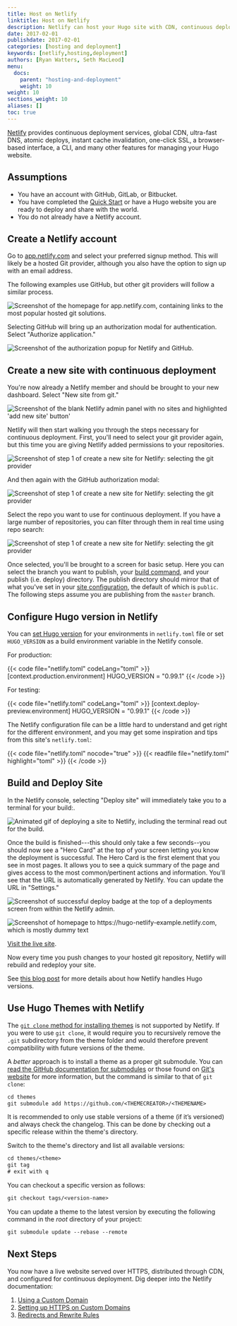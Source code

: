 ```yaml
---
title: Host on Netlify
linktitle: Host on Netlify
description: Netlify can host your Hugo site with CDN, continuous deployment, 1-click HTTPS, an admin GUI, and its own CLI.
date: 2017-02-01
publishdate: 2017-02-01
categories: [hosting and deployment]
keywords: [netlify,hosting,deployment]
authors: [Ryan Watters, Seth MacLeod]
menu:
  docs:
    parent: "hosting-and-deployment"
    weight: 10
weight: 10
sections_weight: 10
aliases: []
toc: true
---
```


[Netlify][netlify] provides continuous deployment services, global CDN, ultra-fast DNS, atomic deploys, instant cache invalidation, one-click SSL, a browser-based interface, a CLI, and many other features for managing your Hugo website.

## Assumptions

* You have an account with GitHub, GitLab, or Bitbucket.
* You have completed the [Quick Start] or have a Hugo website you are ready to deploy and share with the world.
* You do not already have a Netlify account.

## Create a Netlify account

Go to [app.netlify.com] and select your preferred signup method. This will likely be a hosted Git provider, although you also have the option to sign up with an email address.

The following examples use GitHub, but other git providers will follow a similar process.

![Screenshot of the homepage for app.netlify.com, containing links to the most popular hosted git solutions.](/images/hosting-and-deployment/hosting-on-netlify/netlify-signup.jpg)

Selecting GitHub will bring up an authorization modal for authentication. Select "Authorize application."

![Screenshot of the authorization popup for Netlify and GitHub.](/images/hosting-and-deployment/hosting-on-netlify/netlify-first-authorize.jpg)

## Create a new site with continuous deployment

You're now already a Netlify member and should be brought to your new dashboard. Select "New site from git."

![Screenshot of the blank Netlify admin panel with no sites and highlighted 'add new site' button'](/images/hosting-and-deployment/hosting-on-netlify/netlify-add-new-site.jpg)

Netlify will then start walking you through the steps necessary for continuous deployment. First, you'll need to select your git provider again, but this time you are giving Netlify added permissions to your repositories.

![Screenshot of step 1 of create a new site for Netlify: selecting the git provider](/images/hosting-and-deployment/hosting-on-netlify/netlify-create-new-site-step-1.jpg)

And then again with the GitHub authorization modal:

![Screenshot of step 1 of create a new site for Netlify: selecting the git provider](/images/hosting-and-deployment/hosting-on-netlify/netlify-authorize-added-permissions.jpg)

Select the repo you want to use for continuous deployment. If you have a large number of repositories, you can filter through them in real time using repo search:

![Screenshot of step 1 of create a new site for Netlify: selecting the git provider](/images/hosting-and-deployment/hosting-on-netlify/netlify-create-new-site-step-2.jpg)

Once selected, you'll be brought to a screen for basic setup. Here you can select the branch you want to publish, your [build command], and your publish (i.e. deploy) directory. The publish directory should mirror that of what you've set in your [site configuration][config], the default of which is `public`. The following steps assume you are publishing from the `master` branch.

## Configure Hugo version in Netlify

You can [set Hugo version](https://www.netlify.com/blog/2017/04/11/netlify-plus-hugo-0.20-and-beyond/) for your environments in `netlify.toml` file or set `HUGO_VERSION` as a build environment variable in the Netlify console.

For production:

{{< code file="netlify.toml" codeLang="toml" >}}
[context.production.environment]
  HUGO_VERSION = "0.99.1"
{{< /code >}}

For testing:

{{< code file="netlify.toml" codeLang="toml" >}}
[context.deploy-preview.environment]
  HUGO_VERSION = "0.99.1"
{{< /code >}}

The Netlify configuration file can be a little hard to understand and get right for the different environment, and you may get some inspiration and tips from this site's `netlify.toml`:

{{< code file="netlify.toml" nocode="true" >}}
{{< readfile file="netlify.toml" highlight="toml" >}}
{{< /code >}}

## Build and Deploy Site

In the Netlify console, selecting "Deploy site" will immediately take you to a terminal for your build:.

![Animated gif of deploying a site to Netlify, including the terminal read out for the build.](/images/hosting-and-deployment/hosting-on-netlify/netlify-deploying-site.gif)

Once the build is finished---this should only take a few seconds--you should now see a "Hero Card" at the top of your screen letting you know the deployment is successful. The Hero Card is the first element that you see in most pages. It allows you to see a quick summary of the page and gives access to the most common/pertinent actions and information. You'll see that the URL is automatically generated by Netlify. You can update the URL in "Settings."

![Screenshot of successful deploy badge at the top of a deployments screen from within the Netlify admin.](/images/hosting-and-deployment/hosting-on-netlify/netlify-deploy-published.jpg)

![Screenshot of homepage to https://hugo-netlify-example.netlify.com, which is mostly dummy text](/images/hosting-and-deployment/hosting-on-netlify/netlify-live-site.jpg)

[Visit the live site][visit].

Now every time you push changes to your hosted git repository, Netlify will rebuild and redeploy your site.

See [this blog post](https://www.netlify.com/blog/2017/04/11/netlify-plus-hugo-0.20-and-beyond/) for more details about how Netlify handles Hugo versions.

## Use Hugo Themes with Netlify

The [`git clone` method for installing themes][installthemes] is not supported by Netlify. If you were to use `git clone`, it would require you to recursively remove the `.git` subdirectory from the theme folder and would therefore prevent compatibility with future versions of the theme.

A *better* approach is to install a theme as a proper git submodule. You can [read the GitHub documentation for submodules][ghsm] or those found on [Git's website][gitsm] for more information, but the command is similar to that of `git clone`:

```txt
cd themes
git submodule add https://github.com/<THEMECREATOR>/<THEMENAME>
```

It is recommended to only use stable versions of a theme (if it’s versioned) and always check the changelog. This can be done by checking out a specific release within the theme's directory.

Switch to the theme's directory and list all available versions:

```txt
cd themes/<theme>
git tag
# exit with q
```

You can checkout a specific version as follows:

```txt
git checkout tags/<version-name>
```

You can update a theme to the latest version by executing the following command in the *root* directory of your project:

```txt
git submodule update --rebase --remote
```

## Next Steps

You now have a live website served over HTTPS, distributed through CDN, and configured for continuous deployment. Dig deeper into the Netlify documentation:

1. [Using a Custom Domain]
2. [Setting up HTTPS on Custom Domains][httpscustom]
3. [Redirects and Rewrite Rules]

[app.netlify.com]: https://app.netlify.com
[build command]: /getting-started/usage/#the-hugo-command
[config]: /getting-started/configuration/
[ghsm]: https://github.com/blog/2104-working-with-submodules
[gitsm]: https://git-scm.com/book/en/v2/Git-Tools-Submodules
[httpscustom]: https://www.netlify.com/docs/ssl/
[hugoversions]: https://github.com/netlify/build-image/blob/master/Dockerfile#L216
[installthemes]: /themes/installing/
[netlify]: https://www.netlify.com/
[netlifysignup]: https://app.netlify.com/signup
[Quick Start]: /getting-started/quick-start/
[Redirects and Rewrite Rules]: https://www.netlify.com/docs/redirects/
[Using a Custom Domain]: https://www.netlify.com/docs/custom-domains/
[visit]: https://hugo-netlify-example.netlify.com

